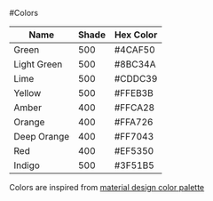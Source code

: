 #Colors

| Name        	| Shade 	| Hex Color 	|
|-------------	|-------	|-----------	|
| Green       	| 500   	| #4CAF50   	|
| Light Green 	| 500   	| #8BC34A   	|
| Lime        	| 500   	| #CDDC39   	|
| Yellow      	| 500   	| #FFEB3B   	|
| Amber       	| 400   	| #FFCA28   	|
| Orange      	| 400   	| #FFA726   	|
| Deep Orange 	| 400   	| #FF7043   	|
| Red         	| 400   	| #EF5350   	|
| Indigo       	| 500   	| #3F51B5   	|

Colors are inspired from [material design color palette](https://material.google.com/style/color.html#color-color-palette)
